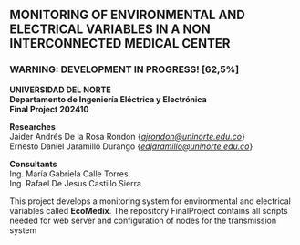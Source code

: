 ## MONITORING OF ENVIRONMENTAL AND ELECTRICAL VARIABLES IN A NON INTERCONNECTED MEDICAL CENTER

### WARNING: DEVELOPMENT IN PROGRESS! [62,5%]  

**UNIVERSIDAD DEL NORTE**  
**Departamento de Ingeniería Eléctrica y Electrónica**  
**Final Project 202410**  

**Researches**  
Jaider Andrés De la Rosa Rondon     {*ajrondon@uninorte.edu.co*}  
Ernesto Daniel Jaramillo Durango    {*edjaramillo@uninorte.edu.co*}  

**Consultants**  
Ing. María Gabriela Calle Torres  
Ing. Rafael De Jesus Castillo Sierra  


This project develops a monitoring system for environmental and electrical variables called **EcoMedix**. The repository FinalProject contains all scripts needed for web server and configuration of nodes for the transmission system

